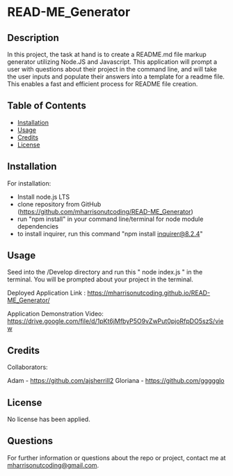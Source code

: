 # READ-ME_Generator

## Description
In this project, the task at hand is to create a README.md file markup generator utilizing Node.JS and Javascript. This application will prompt a user with questions about their project in the command line, and will take the user inputs and populate their answers into a template for a readme file. This enables a fast and efficient process for README file creation.


## Table of Contents
- [Installation](#installation)
- [Usage](#usage)
- [Credits](#credits)
- [License](#license)

## Installation
For installation:

- Install node.js LTS 
- clone repository from GitHub (https://github.com/mharrisonutcoding/READ-ME_Generator)
- run "npm install" in your command line/terminal for node module dependencies
- to install inquirer, run this command "npm install inquirer@8.2.4"

## Usage
Seed into the /Develop directory and run this " node index.js " in the terminal.
You will be prompted about your project in the terminal.

Deployed Application Link : https://mharrisonutcoding.github.io/READ-ME_Generator/

Application Demonstration Video: https://drive.google.com/file/d/1pKt6jMfbyP5O9vZwPut0pjoRfpDO5szS/view


## Credits
Collaborators:

Adam - https://github.com/ajsherrill2
Gloriana - https://github.com/ggggglo

## License
No license has been applied.

## Questions

For further information or questions about the repo or project, contact me at mharrisonutcoding@gmail.com. 